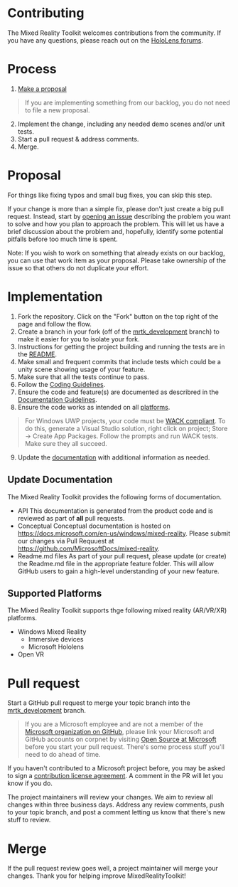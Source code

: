 # Contributing

The Mixed Reality Toolkit welcomes contributions from the community. 
If you have any questions, please reach out on the [HoloLens forums](https://forums.hololens.com/).

# Process

1. [Make a proposal](https://github.com/Microsoft/MixedRealityToolkit-Unity/issues)
> If you are implementing something from our backlog, you do not need to file a new proposal.
2. Implement the change, including any needed demo scenes and/or unit tests.
3. Start a pull request & address comments.
4. Merge.

# Proposal

For things like fixing typos and small bug fixes, you can skip this step.

If your change is more than a simple fix, please don't just create a big pull request. 
Instead, start by [opening an issue](https://github.com/Microsoft/MixedRealityToolkit-Unity/issues) describing the problem you want to solve and how you plan to approach the problem. 
This will let us have a brief discussion about the problem and, hopefully, identify some potential pitfalls before too much time is spent.

Note:  If you wish to work on something that already exists on our backlog, you can use that work item as your proposal.
Please take ownership of the issue so that others do not duplicate your effort.

# Implementation

1. Fork the repository. Click on the "Fork" button on the top right of the page and follow the flow.
2. Create a branch in your fork (off of the [mrtk_development](https://github.com/microsoft/mixedrealitytoolkit-unity/tree/mrtk_development) branch) to make it easier for you to isolate your fork.
3. Instructions for getting the project building and running the tests are in the [README](README.md). 
4. Make small and frequent commits that include tests which could be a unity scene showing usage of your feature.
5. Make sure that all the tests continue to pass.
6. Follow the [Coding Guidelines](/CodingGuidelines.md).
7. Ensure the code and feature(s) are documented as describred in the [Documentation Guidelines](/DocumentationGuidelines.md).
8. Ensure the code works as intended on all [platforms](#supported-platforms).
> For Windows UWP projects, your code must be [WACK compliant](https://developer.microsoft.com/en-us/windows/develop/app-certification-kit). To do this, generate a Visual Studio solution, right click on project; Store -> Create App Packages. Follow the prompts and run WACK tests. Make sure they all succeed.
9. Update the [documentation](#update-documentation) with additional information as needed.

## Update Documentation

The Mixed Reality Toolkit provides the following forms of documentation.

- API
This documentation is generated from the product code and is reviewed as part of **all** pull requests.
- Conceptual
Conceptual documentation is hosted on https://docs.microsoft.com/en-us/windows/mixed-reality. Please submit our changes via Pull Requuest at https://github.com/MicrosoftDocs/mixed-reality.
- Readme.md files
As part of your pull request, please update (or create) the Readme.md file in the appropriate feature folder. This will allow GitHub users to gain a high-level understanding of your new feature.


## Supported Platforms

The Mixed Reality Toolkit supports thge following mixed reality (AR/VR/XR) platforms.

- Windows Mixed Reality
    - Immersive devices
    - Microsoft Hololens
- Open VR

# Pull request

Start a GitHub pull request to merge your topic branch into the [mrtk_development](https://github.com/microsoft/mixedrealitytoolkit-unity/tree/mrtk_development) branch. 
> If you are a Microsoft employee and are not a member of the [Microsoft organization on GitHub](https://github.com/Microsoft), please link your Microsoft and GitHub accounts on corpnet by visiting [Open Source at Microsoft](https://opensource.microsoft.com/) before you start your pull request. There's some process stuff you'll need to do ahead of time.

If you haven't contributed to a Microsoft project before, you may be asked to sign a [contribution license agreement](https://cla.microsoft.com/). 
A comment in the PR will let you know if you do.

The project maintainers will review your changes. We aim to review all changes within three business days.
Address any review comments, push to your topic branch, and post a comment letting us know that there's new stuff to review.

# Merge

If the pull request review goes well, a project maintainer will merge your changes. Thank you for helping improve MixedRealityToolkit!



